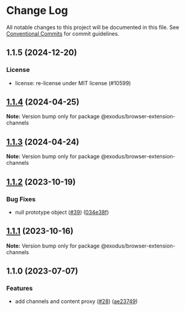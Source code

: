# Change Log

All notable changes to this project will be documented in this file.
See [Conventional Commits](https://conventionalcommits.org) for commit guidelines.

## 1.1.5 (2024-12-20)

### License

- license: re-license under MIT license (#10599)

## [1.1.4](https://github.com/ExodusMovement/browser-extension-base/compare/@exodus/browser-extension-channels@1.1.3...@exodus/browser-extension-channels@1.1.4) (2024-04-25)

**Note:** Version bump only for package @exodus/browser-extension-channels

## [1.1.3](https://github.com/ExodusMovement/browser-extension-base/compare/@exodus/browser-extension-channels@1.1.2...@exodus/browser-extension-channels@1.1.3) (2024-04-24)

**Note:** Version bump only for package @exodus/browser-extension-channels

## [1.1.2](https://github.com/ExodusMovement/browser-extension-base/compare/@exodus/browser-extension-channels@1.1.1...@exodus/browser-extension-channels@1.1.2) (2023-10-19)

### Bug Fixes

- null prototype object ([#39](https://github.com/ExodusMovement/browser-extension-base/issues/39)) ([034e38f](https://github.com/ExodusMovement/browser-extension-base/commit/034e38f75df564a3ae5438f062d9ffff74279164))

## [1.1.1](https://github.com/ExodusMovement/browser-extension-base/compare/@exodus/browser-extension-channels@1.1.0...@exodus/browser-extension-channels@1.1.1) (2023-10-16)

**Note:** Version bump only for package @exodus/browser-extension-channels

## 1.1.0 (2023-07-07)

### Features

- add channels and content proxy ([#28](https://github.com/ExodusMovement/browser-extension-base/issues/28)) ([ae23749](https://github.com/ExodusMovement/browser-extension-base/commit/ae2374948950a2428b66cd09d8674666ae12fa6f))
